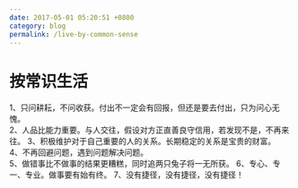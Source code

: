 ```yaml
---
date: 2017-05-01 05:20:51 +0800
category: blog
permalink: /live-by-common-sense
---
```

# 按常识生活

1、只问耕耘，不问收获。付出不一定会有回报，但还是要去付出，只为问心无愧。  
2、人品比能力重要。与人交往，假设对方正直善良守信用，若发现不是，不再来往。
3、积极维护对于自己重要的人的关系。长期稳定的关系是宝贵的财富。  
4、不再回避问题，遇到问题解决问题。  
5、做错事比不做事的结果更糟糕，同时追两只兔子将一无所获。
6、专心、专一、专业。做事要有始有终。
7、没有捷径，没有捷径，没有捷径！
